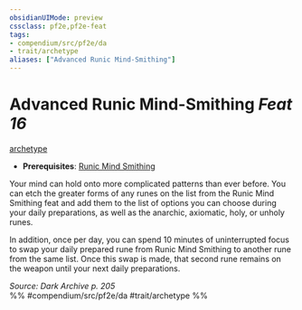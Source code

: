 ```yaml
---
obsidianUIMode: preview
cssclass: pf2e,pf2e-feat
tags:
- compendium/src/pf2e/da
- trait/archetype
aliases: ["Advanced Runic Mind-Smithing"]
---
```

# Advanced Runic Mind-Smithing  *Feat 16*  
[archetype](rules/traits/archetype.md)  

- **Prerequisites**: [Runic Mind Smithing](compendium/feats/runic-mind-smithing-da.md)

Your mind can hold onto more complicated patterns than ever before. You can etch the greater forms of any runes on the list from the Runic Mind Smithing feat and add them to the list of options you can choose during your daily preparations, as well as the anarchic, axiomatic, holy, or unholy runes.

In addition, once per day, you can spend 10 minutes of uninterrupted focus to swap your daily prepared rune from Runic Mind Smithing to another rune from the same list. Once this swap is made, that second rune remains on the weapon until your next daily preparations.

*Source: Dark Archive p. 205*  
%% #compendium/src/pf2e/da #trait/archetype %%